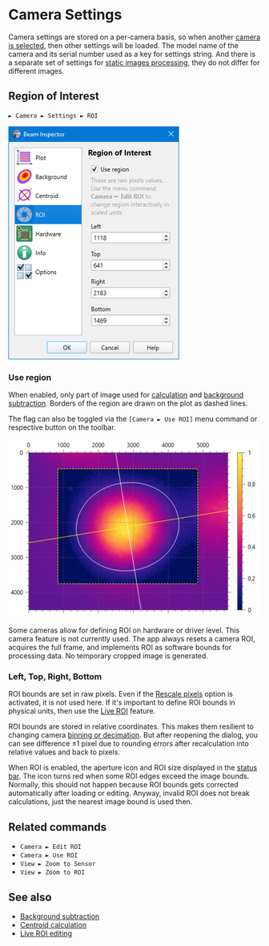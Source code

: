 # Camera Settings

Camera settings are stored on a per-camera basis, so when another [camera is selected](./cam_selector.md), then other settings will be loaded. The model name of the camera and its serial number used as a key for settings string. And there is a separate set of settings for [static images processing](./static_img.md), they do not differ for different images.

## Region of Interest

```
► Camera ► Settings ► ROI
```

![Screenshot](./img/cam_settings_roi.png)

### Use region

When enabled, only part of image used for [calculation](./cam_settings_centr.md) and [background subtraction](./cam_settings_bgnd.md). Borders of the region are drawn on the plot as dashed lines.

The flag can also be toggled via the `[Camera ► Use ROI]` menu command or respective button on the toolbar.

![ROI](./img/roi.png)

Some cameras allow for defining ROI on hardware or driver level. This camera feature is not currently used. The app always resets a camera ROI, acquires the full frame, and implements ROI as software bounds for processing data. No temporary cropped image is generated.

### Left, Top, Right, Bottom

ROI bounds are set in raw pixels. Even if the [Rescale pixels](./cam_settings_plot.md#rescale-pixels) option is activated, it is not used here. If it's important to define ROI bounds in physical units, then use the [Live ROI](./roi_live.md) feature.

ROI bounds are stored in relative coordinates. This makes them resilient to changing camera [binning or decimation](./cam_settings_hard.md#resolution-reduction). But after reopening the dialog, you can see difference ±1 pixel due to rounding errors after recalculation into relative values and back to pixels.

When ROI is enabled, the aperture icon and ROI size displayed in the [status bar](./status_bar.md). The icon turns red when some ROI edges exceed the image bounds. Normally, this should not happen because ROI bounds gets corrected automatically after loading or editing. Anyway, invalid ROI does not break calculations, just the nearest image bound is used then.
<!-- This can happen when the [camera resolution](./cam_settings_hard.md) is changed, or in case of [static images](./static_img.md) processing another smaller image has been loaded. Invalid ROI does not break calculations, just the nearest image bound is used then. -->

## Related commands

- `Camera ► Edit ROI`
- `Camera ► Use ROI`
- `View ► Zoom to Sensor`
- `View ► Zoom to ROI`

## See also

- [Background subtraction](./cam_settings_bgnd.md)
- [Centroid calculation](./cam_settings_centr.md)
- [Live ROI editing](./roi_live.md)

&nbsp;
